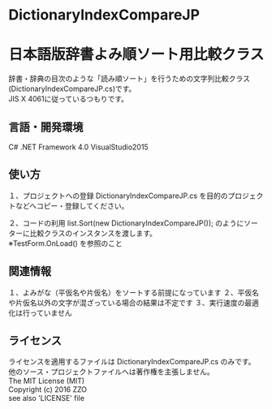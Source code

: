 # DictionaryIndexCompareJP
日本語版辞書よみ順ソート用比較クラス
======================
辞書・辞典の目次のような「読み順ソート」を行うための文字列比較クラス(DictionaryIndexCompareJP.cs)です。  
JIS X 4061に従っているつもりです。

言語・開発環境
------
C#
.NET Framework 4.0
VisualStudio2015

使い方
------
１、プロジェクトへの登録
DictionaryIndexCompareJP.cs を目的のプロジェクトなどへコピー・登録してください。

２、コードの利用
list.Sort(new DictionaryIndexCompareJP()); のようにソーターに比較クラスのインスタンスを渡します。  
※TestForm.OnLoad() を参照のこと

関連情報
------
１、よみがな（平仮名や片仮名）をソートする前提になっています
２、平仮名や片仮名以外の文字が混ざっている場合の結果は不定です
３、実行速度の最適化は行っていません

ライセンス
------
ライセンスを適用するファイルは DictionaryIndexCompareJP.cs のみです。  
他のソース・プロジェクトファイルへは著作権を主張しません。  
The MIT License (MIT)  
Copyright (c) 2016 ZZO  
see also 'LICENSE' file
